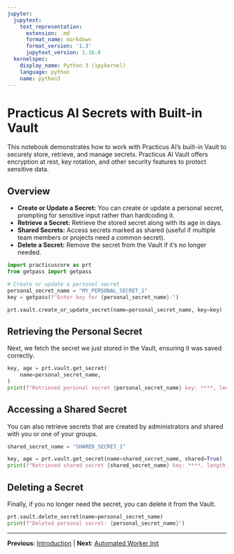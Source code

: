```yaml
---
jupyter:
  jupytext:
    text_representation:
      extension: .md
      format_name: markdown
      format_version: '1.3'
      jupytext_version: 1.16.6
  kernelspec:
    display_name: Python 3 (ipykernel)
    language: python
    name: python3
---
```


# Practicus AI Secrets with Built-in Vault

This notebook demonstrates how to work with Practicus AI’s built-in Vault to securely store, retrieve, and manage secrets. Practicus AI Vault offers encryption at rest, key rotation, and other security features to protect sensitive data.

## Overview
- **Create or Update a Secret:** You can create or update a personal secret, prompting for sensitive input rather than hardcoding it.
- **Retrieve a Secret:** Retrieve the stored secret along with its age in days.
- **Shared Secrets:** Access secrets marked as shared (useful if multiple team members or projects need a common secret).
- **Delete a Secret:** Remove the secret from the Vault if it’s no longer needed.


```python
import practicuscore as prt
from getpass import getpass

# Create or update a personal secret
personal_secret_name = "MY_PERSONAL_SECRET_1"
key = getpass(f"Enter key for {personal_secret_name}:")

prt.vault.create_or_update_secret(name=personal_secret_name, key=key)
```

## Retrieving the Personal Secret
Next, we fetch the secret we just stored in the Vault, ensuring it was saved correctly.

```python
key, age = prt.vault.get_secret(
    name=personal_secret_name,
)
print(f"Retrieved personal secret {personal_secret_name} key: ****, length is {len(key)} chars, which is {age} days old.")
```

## Accessing a Shared Secret
You can also retrieve secrets that are created by administrators and shared with you or one of your groups.

```python
shared_secret_name = "SHARED_SECRET_1"

key, age = prt.vault.get_secret(name=shared_secret_name, shared=True)
print(f"Retrieved shared secret {shared_secret_name} key: ****, length is {len(key)} chars, which is {age} days old.")
```

## Deleting a Secret
Finally, if you no longer need the secret, you can delete it from the Vault.

```python
prt.vault.delete_secret(name=personal_secret_name)
print(f"Deleted personal secret: {personal_secret_name}")
```


---

**Previous**: [Introduction](introduction.md) | **Next**: [Automated Worker Init](automated-worker-init.md)
